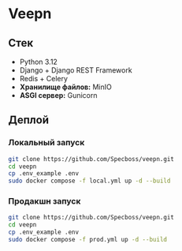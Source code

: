 # Veepn

## Стек

- Python 3.12  
- Django + Django REST Framework  
- Redis + Celery  
- **Хранилище файлов:** MinIO   
- **ASGI сервер:** Gunicorn

## Деплой

### Локальный запуск

```bash
git clone https://github.com/Specboss/veepn.git
cd veepn
cp .env_example .env
sudo docker compose -f local.yml up -d --build
```

### Продакшн запуск

```bash
git clone https://github.com/Specboss/veepn.git
cd veepn
cp .env_example .env
sudo docker compose -f prod.yml up -d --build
```